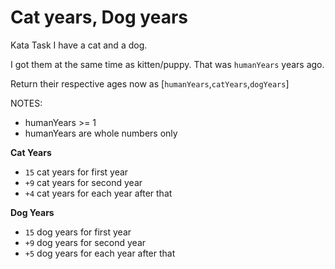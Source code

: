 # Cat years, Dog years

Kata Task
I have a cat and a dog.

I got them at the same time as kitten/puppy. That was ```humanYears``` years ago.

Return their respective ages now as [```humanYears```,```catYears```,```dogYears```]

NOTES:

- humanYears >= 1
- humanYears are whole numbers only

**Cat Years**
- ```15``` cat years for first year
- ```+9``` cat years for second year
- ```+4``` cat years for each year after that

**Dog Years**

- ```15``` dog years for first year
- ```+9``` dog years for second year
- ```+5``` dog years for each year after that
